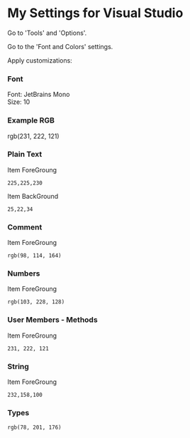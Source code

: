 # My Settings for Visual Studio

Go to 'Tools' and 'Options'.

Go to the 'Font and Colors' settings.

Apply customizations:

### Font

Font: JetBrains Mono<br>
Size: 10

### Example RGB

rgb(231, 222, 121)

### Plain Text

Item ForeGroung

~~~
225,225,230
~~~

Item BackGround

~~~
25,22,34
~~~

### Comment

Item ForeGroung

~~~
rgb(98, 114, 164)
~~~

### Numbers

Item ForeGroung

~~~
rgb(103, 228, 128)
~~~

### User Members - Methods

Item ForeGroung

~~~
231, 222, 121
~~~

### String

Item ForeGroung

~~~
232,158,100
~~~

### Types

~~~
rgb(78, 201, 176)
~~~